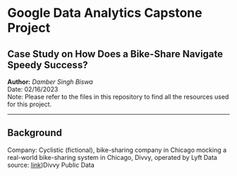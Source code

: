 # Google Data Analytics Capstone Project
## Case Study on How Does a Bike-Share Navigate Speedy Success?  
**Author:** *Damber Singh Biswa*  
Date: 02/16/2023  
Note: Please refer to the files in this repository to find all the resources used for this project.  
***  
## Background  

Company:
Cyclistic (fictional), bike-sharing company in Chicago
mocking a real-world bike-sharing system in Chicago, Divvy, operated by Lyft
Data source: [link](https://divvy-tripdata.s3.amazonaws.com/index.html))Divvy Public Data
